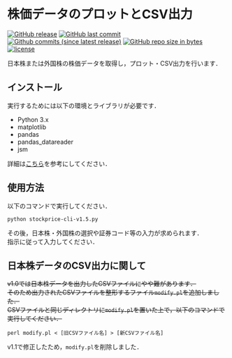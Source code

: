 # 株価データのプロットとCSV出力
[![GitHub release](https://img.shields.io/github/release/Surumerf/Stock-Price.svg)](https://github.com/Surumerf/Stock-Price/releases)
[![GitHub last commit](https://img.shields.io/github/last-commit/Surumerf/Stock-Price.svg)](https://github.com/Surumerf/Stock-Price/commits)
[![Github commits (since latest release)](https://img.shields.io/github/commits-since/Surumerf/Stock-Price/latest.svg)](https://github.com/Surumerf/Stock-Price/commits)
[![GitHub repo size in bytes](https://img.shields.io/github/repo-size/Surumerf/Stock-Price.svg)](https://github.com/Surumerf/Stock-Price)
[![license](https://img.shields.io/github/license/Surumerf/Stock-Price.svg)](LICENSE)

日本株または外国株の株価データを取得し，プロット・CSV出力を行います．  

## インストール
実行するためには以下の環境とライブラリが必要です．  

* Python 3.x
* matplotlib
* pandas
* pandas_datareader
* jsm

詳細は[こちら](https://qiita.com/Surumerf/items/436747326537143d1fcf)を参考にしてください．

## 使用方法
以下のコマンドで実行してください．  

```batch
python stockprice-cli-v1.5.py
```

その後，日本株・外国株の選択や証券コード等の入力が求められます．  
指示に従って入力してください．  

## 日本株データのCSV出力に関して
~~v1.0では日本株データを出力したCSVファイルにやや難があります．~~  
~~そのため出力されたCSVファイルを整形するファイル`modify.pl`を追加しました．~~  
~~CSVファイルと同じディレクトリに`modify.pl`を置いた上で，以下のコマンドで実行してください．~~  

```batch
perl modify.pl < [旧CSVファイル名] > [新CSVファイル名]
```

v1.1で修正したため，`modify.pl`を削除しました．
